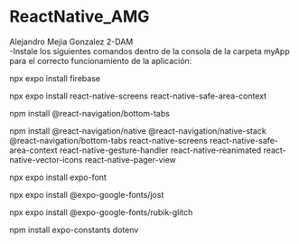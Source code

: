 # ReactNative_AMG
Alejandro Mejia Gonzalez  2-DAM  
-Instale los siguientes comandos dentro de la consola de la carpeta myApp para el correcto funcionamiento de la aplicación: 

npx expo install firebase 

npx expo install react-native-screens react-native-safe-area-context 

npm install @react-navigation/bottom-tabs 
 
npm install @react-navigation/native @react-navigation/native-stack @react-navigation/bottom-tabs react-native-screens react-native-safe-area-context react-native-gesture-handler react-native-reanimated react-native-vector-icons react-native-pager-view 

npx expo install expo-font 

npx expo install @expo-google-fonts/jost 

npx expo install @expo-google-fonts/rubik-glitch 

npm install expo-constants dotenv

